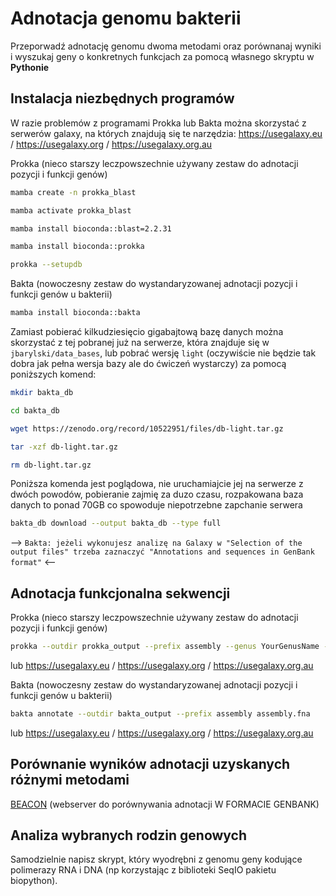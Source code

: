 # Adnotacja genomu bakterii

Przeporwadź adnotację genomu dwoma metodami oraz porównanaj wyniki i wyszukaj geny o konkretnych funkcjach za pomocą własnego skryptu w **Pythonie**

## Instalacja niezbędnych programów

W razie problemów z programami Prokka lub Bakta można skorzystać z serwerów galaxy, na których znajdują się te narzędzia: https://usegalaxy.eu / https://usegalaxy.org / https://usegalaxy.org.au

Prokka (nieco starszy leczpowszechnie używany zestaw do adnotacji pozycji i funkcji genów)

```bash
mamba create -n prokka_blast
```
```bash
mamba activate prokka_blast
```
```bash
mamba install bioconda::blast=2.2.31
```
```bash
mamba install bioconda::prokka
```
```bash
prokka --setupdb
```

Bakta (nowoczesny zestaw do wystandaryzowanej adnotacji pozycji i funkcji genów u bakterii)
  
```bash
mamba install bioconda::bakta
```
Zamiast pobierać kilkudziesięcio gigabajtową bazę danych można skorzystać z tej pobranej już na serwerze, która znajduje się w `jbarylski/data_bases`, lub pobrać wersję `light` (oczywiście nie będzie tak dobra jak pełna wersja bazy ale do ćwiczeń wystarczy) za pomocą poniższych komend:

```bash
mkdir bakta_db 
```
```bash
cd bakta_db
```
```bash
wget https://zenodo.org/record/10522951/files/db-light.tar.gz
```
```bash
tar -xzf db-light.tar.gz
```
```bash
rm db-light.tar.gz
```

Poniższa komenda jest poglądowa, nie uruchamiajcie jej na serwerze z dwóch powodów, pobieranie zajmię za duzo czasu, rozpakowana baza danych to ponad 70GB co spowoduje niepotrzebne zapchanie serwera
```bash
bakta_db download --output bakta_db --type full
```

--> `Bakta: jeżeli wykonujesz analizę na Galaxy w "Selection of the output files" trzeba zaznaczyć "Annotations and sequences in GenBank format"` <--


## Adnotacja funkcjonalna sekwencji

Prokka (nieco starszy leczpowszechnie używany zestaw do adnotacji pozycji i funkcji genów)
```bash
prokka --outdir prokka_output --prefix assembly --genus YourGenusName --kingdom Bacteria assembly.fna --addgenes
```
lub https://usegalaxy.eu / https://usegalaxy.org / https://usegalaxy.org.au

Bakta (nowoczesny zestaw do wystandaryzowanej adnotacji pozycji i funkcji genów u bakterii)
```bash
bakta annotate --outdir bakta_output --prefix assembly assembly.fna
```
lub https://usegalaxy.eu / https://usegalaxy.org / https://usegalaxy.org.au

## Porównanie wyników adnotacji uzyskanych różnymi metodami

[BEACON](https://www.cbrc.kaust.edu.sa/BEACON) (webserver do porównywania adnotacji W FORMACIE GENBANK)


## Analiza wybranych rodzin genowych

Samodzielnie napisz skrypt, który wyodrębni z genomu geny kodujące polimerazy RNA i DNA (np korzystając z biblioteki SeqIO pakietu biopython).
